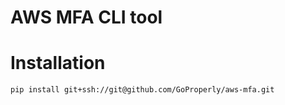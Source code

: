 # AWS MFA CLI tool

# Installation
```shell
pip install git+ssh://git@github.com/GoProperly/aws-mfa.git
```
